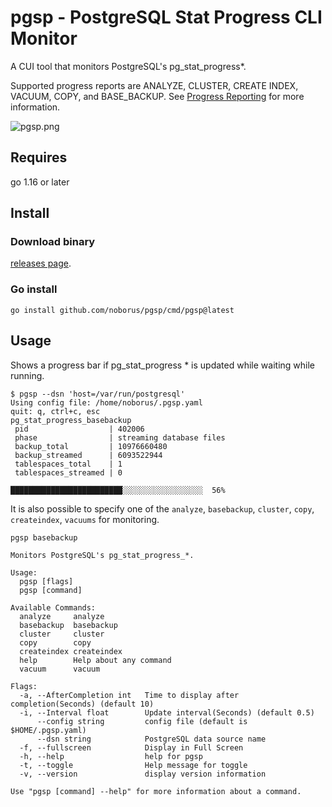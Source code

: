 # pgsp - PostgreSQL Stat Progress CLI Monitor

A CUI tool that monitors PostgreSQL's pg_stat_progress*.

Supported progress reports are ANALYZE, CLUSTER, CREATE INDEX, VACUUM, COPY, and BASE_BACKUP.
See [Progress Reporting](https://www.postgresql.org/docs/current/progress-reporting.html) for more information.

![pgsp.png](https://raw.githubusercontent.com/noborus/pgsp/master/docs/pgsp.png)

## Requires

go 1.16 or later

## Install

### Download binary

[releases page](https://github.com/noborus/pgsp/releases/).

### Go install

```console
go install github.com/noborus/pgsp/cmd/pgsp@latest
```

## Usage

Shows a progress bar if pg_stat_progress * is updated while waiting while running.

```console
$ pgsp --dsn 'host=/var/run/postgresql'
Using config file: /home/noborus/.pgsp.yaml
quit: q, ctrl+c, esc
pg_stat_progress_basebackup
 pid                  | 402006
 phase                | streaming database files
 backup_total         | 10976660480
 backup_streamed      | 6093522944
 tablespaces_total    | 1
 tablespaces_streamed | 0

█████████████████████████░░░░░░░░░░░░░░░░░░  56%
```

It is also possible to specify one of the `analyze`, `basebackup`, `cluster`, `copy`, `createindex`, `vacuums` for monitoring.

```console
pgsp basebackup
```

```console
Monitors PostgreSQL's pg_stat_progress_*.

Usage:
  pgsp [flags]
  pgsp [command]

Available Commands:
  analyze     analyze
  basebackup  basebackup
  cluster     cluster
  copy        copy
  createindex createindex
  help        Help about any command
  vacuum      vacuum

Flags:
  -a, --AfterCompletion int   Time to display after completion(Seconds) (default 10)
  -i, --Interval float        Update interval(Seconds) (default 0.5)
      --config string         config file (default is $HOME/.pgsp.yaml)
      --dsn string            PostgreSQL data source name
  -f, --fullscreen            Display in Full Screen
  -h, --help                  help for pgsp
  -t, --toggle                Help message for toggle
  -v, --version               display version information

Use "pgsp [command] --help" for more information about a command.
```

